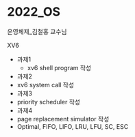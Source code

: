 # 2022_OS
운영체제_김철홍 교수님

  XV6
+ 과제1
  + xv6 shell program 작성
 + 과제2
  + xv6 system call 작성
 + 과제3
  + priority scheduler 작성
 + 과제4
  + page replacement simulator 작성
  + Optimal, FIFO, LIFO, LRU, LFU, SC, ESC
